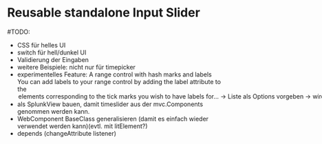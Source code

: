 # Reusable standalone Input Slider



#TODO: 
- CSS für helles UI
- switch für hell/dunkel UI
- Validierung der Eingaben
- weitere Beispiele: nicht nur für timepicker
- experimentelles Feature: 
    A range control with hash marks and labels
    You can add labels to your range control by adding the label attribute to the <option> elements corresponding to the tick marks you wish to have labels for...
    -> Liste als Options vorgeben -> wird allerdings nicht von allen Browsern unterstützt
    -> ggf. eigene Umsetzung
    -> range slider (start/ende/duration)
- als SplunkView bauen, damit timeslider aus der mvc.Components genommen werden kann.
- WebComponent BaseClass generalisieren (damit es einfach wieder verwendet werden kann)(evtl. mit litElement?)
- depends (changeAttribute listener)